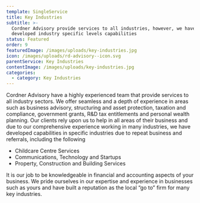 ```yaml
---
template: SingleService
title: Key Industries
subtitle: >-
  Cordner Advisory provide services to all industries, however, we have
  developed industry specific levels capabilities
status: Featured
order: 9
featuredImage: /images/uploads/key-industries.jpg
icon: /images/uploads/rd-advisory--icon.svg
parentService: Key Industries
contentImage: /images/uploads/key-industries.jpg
categories:
  - category: Key Industries
---
```

Cordner Advisory have a highly experienced team that provide services to all industry sectors. We offer seamless and a depth of experience in areas such as business advisory, structuring and asset protection, taxation and compliance, government grants, R&D tax entitlements and personal wealth planning.
Our clients rely upon us to help in all areas of their business and due to our comprehensive experience working in many industries, we have developed capabilities in specific industries due to repeat business and referrals, including the following

* Childcare Centre Services
* Communications, Technology and Startups
* Property, Construction and Building Services

It is our job to be knowledgeable in financial and accounting aspects of your business. We pride ourselves in our expertise and experience in businesses such as yours and have built a reputation as the local “go to” firm for many key industries.
